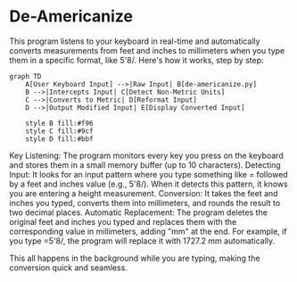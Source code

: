 # De-Americanize

This program listens to your keyboard in real-time and automatically converts measurements from feet and inches to millimeters when you type them in a specific format, like 5'8/. Here's how it works, step by step:

```mermaid
graph TD
    A[User Keyboard Input] -->|Raw Input| B[de-americanize.py]
    B -->|Intercepts Input| C[Detect Non-Metric Units]
    C -->|Converts to Metric| D[Reformat Input]
    D -->|Output Modified Input| E[Display Converted Input]

    style B fill:#f96
    style C fill:#9cf
    style D fill:#bbf
```


Key Listening: The program monitors every key you press on the keyboard and stores them in a small memory buffer (up to 10 characters).
Detecting Input: It looks for an input pattern where you type something like = followed by a feet and inches value (e.g., 5'8/). When it detects this pattern, it knows you are entering a height measurement.
Conversion: It takes the feet and inches you typed, converts them into millimeters, and rounds the result to two decimal places.
Automatic Replacement: The program deletes the original feet and inches you typed and replaces them with the corresponding value in millimeters, adding "mm" at the end.
For example, if you type =5'8/, the program will replace it with 1727.2 mm automatically.

This all happens in the background while you are typing, making the conversion quick and seamless.